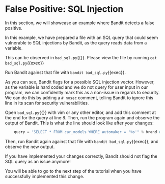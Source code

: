 # False Positive: SQL Injection
In this section, we will showcase an example where Bandit detects a false positive.

In this example, we have prepared a file with an SQL query that could seem vulnerable to SQL injections by Bandit, as the query reads data from a variable.

This can be observed in `bad_sql.py`{{}}. Please view the file by running `cat bad_sql.py`{{exec}}

Run Bandit against that file with `bandit bad_sql.py`{{exec}}.

As you can see, Bandit flags for a possible SQL injection vector. However, as the variable is hard coded and we do not query for user input in our program, we can confidently mark this as a non-issue in regards to security. We can do this by adding a `# nosec` comment, telling Bandit to ignore this line in its scan for security vulnerabilities.

Open `bad_sql.py`{{}} with vim or any other editor, and add this comment at the end for the query at line 8. Then, run the program again and observe the output of Bandit. This is what the line should look like after your changes: 
```python
    query = "SELECT * FROM car_models WHERE automaker = '%s'" % brand # nosec
```

Then, run Bandit again against that file with `bandit bad_sql.py`{{exec}}, and observe the new output.

If you have implemented your changes correctly, Bandit should not flag the SQL query as an issue anymore! 

You will be able to go to the next step of the tutorial when you have successfully implemented this change.